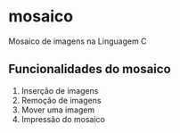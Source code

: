 # mosaico
Mosaico de imagens na Linguagem C

## Funcionalidades do mosaico

1. Inserção de imagens
2. Remoção de imagens
3. Mover uma imagem
4. Impressão do mosaico
